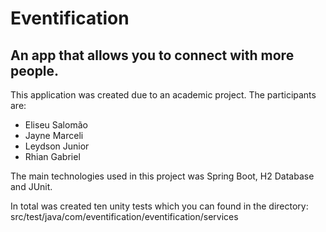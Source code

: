 # Eventification

## An app that allows you to connect with more people.

This application was created due to an academic project. The participants are:
- Eliseu Salomão
- Jayne Marceli
- Leydson Junior
- Rhian Gabriel

The main technologies used in this project was Spring Boot, H2 Database and
JUnit.

In total was created ten unity tests which you can found in the directory:
src/test/java/com/eventification/eventification/services

